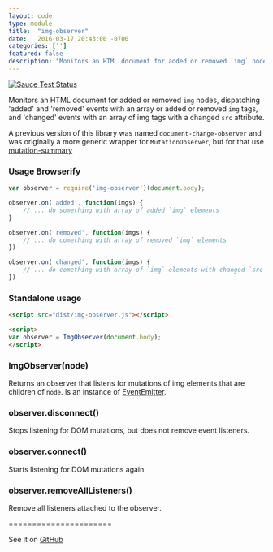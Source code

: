 ```yaml
---
layout: code
type: module
title:  "img-observer"
date:   2016-03-17 20:43:00 -0700
categories: ['']
featured: false
description: "Monitors an HTML document for added or removed `img` nodes, dispatching 'added' and 'removed' events with an array or added or removed `img` tags, and 'changed' events with an array of img tags with a changed `src` attribute."
---
```


[![Sauce Test Status](https://saucelabs.com/browser-matrix/img-observer.svg)](https://saucelabs.com/u/img-observer)

Monitors an HTML document for added or removed `img` nodes, dispatching 'added' and 'removed' events with an array or added or removed `img` tags, and 'changed' events with an array of img tags with a changed `src` attribute.

A previous version of this library was named `document-change-observer` and was originally a more generic wrapper for `MutationObserver`, but for that use [mutation-summary](https://github.com/rafaelw/mutation-summary)

### Usage Browserify

```javascript
var observer = require('img-observer')(document.body);

observer.on('added', function(imgs) {
    // ... do something with array of added `img` elements
}

observer.on('removed', function(imgs) {
    // ... do comething with array of removed `img` elements
})

observer.on('changed', function(imgs) {
    // ... do comething with array of `img` elements with changed `src` attributes
})
```

### Standalone usage

```html
<script src="dist/img-observer.js"></script>

<script>
var observer = ImgObserver(document.body);
</script>
```

### ImgObserver(node)

Returns an observer that listens for mutations of img elements that are children of `node`. Is an instance of [EventEmitter](https://nodejs.org/api/events.html#events_class_events_eventemitter).

### observer.disconnect()

Stops listening for DOM mutations, but does not remove event listeners.

### observer.connect()

Starts listening for DOM mutations again.

### observer.removeAllListeners()

Remove all listeners attached to the observer.


======================

See it on [GitHub](https://github.com/digidem/img-observer)